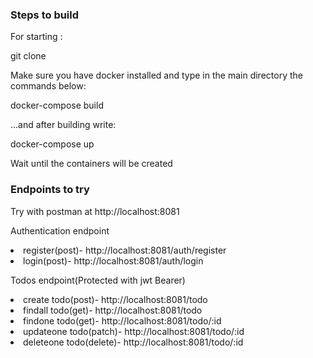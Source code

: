 <h3>Steps to build </h3>
For starting :

git clone 

Make sure you have docker installed and type in the main directory the commands below:

docker-compose build

...and after building write:

docker-compose up

Wait until the containers will be created 

<h3>Endpoints to try </h3>

Try with postman at http://localhost:8081

Authentication endpoint

<li>register(post)- http://localhost:8081/auth/register</li>
<li>login(post)- http://localhost:8081/auth/login</li>

Todos endpoint(Protected with jwt Bearer)

<li>create todo(post)- http://localhost:8081/todo</li>
<li>findall todo(get)- http://localhost:8081/todo</li>
<li>findone todo(get)- http://localhost:8081/todo/:id</li>
<li>updateone todo(patch)- http://localhost:8081/todo/:id</li>
<li>deleteone todo(delete)- http://localhost:8081/todo/:id</li> 
